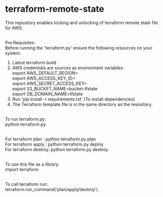 # terraform-remote-state
This repository enables locking and unlocking of terraform remote state file for AWS. <br /><br />

Pre Requisites:<br />
Before running the 'terraform.py' ensure the following resources on your system.<br />
1. Latest terraform build<br />
2. AWS credentials are sources as environment variables:<br />
      export AWS_DEFAULT_REGION=<Region name><br />
      export AWS_ACCESS_KEY_ID=<Your access key id><br />
      export AWS_SECRET_ACCESS_KEY=<Your secret key id><br />
      export S3_BUCKET_NAME=bucket-tfstate<br />
      export DB_DOMAIN_NAME=tfstate<br />
3. Run 'pip install -r requirements.txt' (To install dependencies)<br />
4. The Terraform template file is in the same directory as the resository.<br /><br />

To run terraform.py:<br />
python terraform.py <cmd><br /><br />

For terraform plan : python terraform.py plan<br />
For terraform apply : python terraform.py deploy<br />
For terraform destroy: python terraform.py destroy.<br /><br />

To use this file as a library:<br />
import terraform<br /><br />

To call terraform run:<br />
terraform.run_command('plan/apply/destroy')<br />
